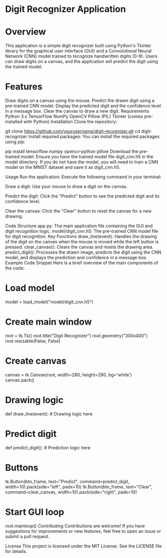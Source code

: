 # Digit Recognizer Application
# Overview
This application is a simple digit recognizer built using Python's Tkinter library for the graphical user interface (GUI) and a Convolutional Neural Network (CNN) model trained to recognize handwritten digits (0-9). Users can draw digits on a canvas, and the application will predict the digit using the trained model.

# Features
Draw digits on a canvas using the mouse.
Predict the drawn digit using a pre-trained CNN model.
Display the predicted digit and the confidence level in a message box.
Clear the canvas to draw a new digit.
Requirements
Python 3.x
TensorFlow
NumPy
OpenCV
Pillow (PIL)
Tkinter (comes pre-installed with Python)
Installation
Clone the repository:


git clone https://github.com/yourusername/digit-recognizer.git
cd digit-recognizer
Install required packages: You can install the required packages using pip:

pip install tensorflow numpy opencv-python pillow
Download the pre-trained model: Ensure you have the trained model file digit_cnn.h5 in the model directory. If you do not have the model, you will need to train a CNN model on the MNIST dataset and save it as digit_cnn.h5.

Usage
Run the application: Execute the following command in your terminal:

Draw a digit: Use your mouse to draw a digit on the canvas.

Predict the digit: Click the "Predict" button to see the predicted digit and its confidence level.

Clear the canvas: Click the "Clear" button to reset the canvas for a new drawing.

Code Structure
app.py: The main application file containing the GUI and digit recognition logic.
model/digit_cnn.h5: The pre-trained CNN model file for digit recognition.
Key Functions
draw_line(event): Handles the drawing of the digit on the canvas when the mouse is moved while the left button is pressed.
clear_canvas(): Clears the canvas and resets the drawing area.
predict_digit(): Processes the drawn image, predicts the digit using the CNN model, and displays the prediction and confidence in a message box.
Example Code Snippet
Here is a brief overview of the main components of the code:

# Load model
model = load_model("model/digit_cnn.h5")

# Create main window
root = tk.Tk()
root.title("Digit Recognizer")
root.geometry("300x400")
root.resizable(False, False)

# Create canvas
canvas = tk.Canvas(root, width=280, height=280, bg='white')
canvas.pack()

# Drawing logic
def draw_line(event):
    # Drawing logic here

# Predict digit
def predict_digit():
    # Prediction logic here

# Buttons
tk.Button(btn_frame, text="Predict", command=predict_digit, width=10).pack(side="left", padx=10)
tk.Button(btn_frame, text="Clear", command=clear_canvas, width=10).pack(side="right", padx=10)

# Start GUI loop
root.mainloop()
Contributing
Contributions are welcome! If you have suggestions for improvements or new features, feel free to open an issue or submit a pull request.

License
This project is licensed under the MIT License. See the LICENSE file for details.
